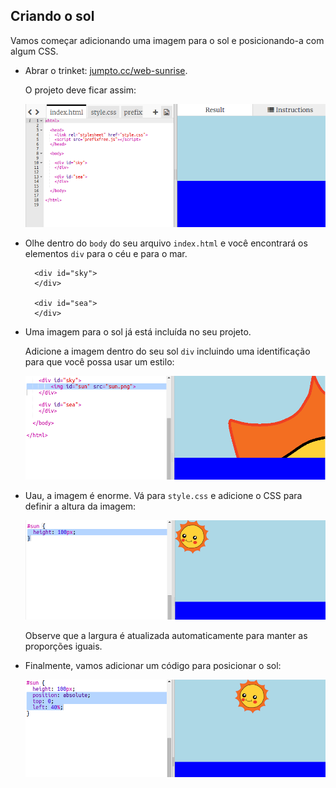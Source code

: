 ## Criando o sol

Vamos começar adicionando uma imagem para o sol e posicionando-a com algum CSS.

+ Abrar o trinket: <a href="http://jumpto.cc/web-sunrise" target="_blank">jumpto.cc/web-sunrise</a>.
    
    O projeto deve ficar assim:
    
    ![captura de tela](images/sunrise-starter.png)

+ Olhe dentro do `body` do seu arquivo `index.html` e você encontrará os elementos `div` para o céu e para o mar.
    
        <div id="sky">
        </div>
        
        <div id="sea">
        </div>
        

+ Uma imagem para o sol já está incluída no seu projeto.
    
    Adicione a imagem dentro do seu sol `div` incluindo uma identificação para que você possa usar um estilo:
    
    ![captura de tela](images/sunrise-sun-image.png)

+ Uau, a imagem é enorme. Vá para `style.css` e adicione o CSS para definir a altura da imagem:
    
    ![captura de tela](images/sunrise-sun-height.png)
    
    Observe que a largura é atualizada automaticamente para manter as proporções iguais.

+ Finalmente, vamos adicionar um código para posicionar o sol:
    
    ![captura de tela](images/sunrise-sun-position.png)